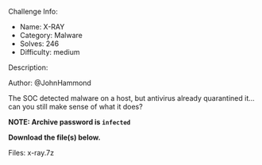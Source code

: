 
Challenge Info:
 - Name: X-RAY
 - Category: Malware    
 - Solves: 246
 - Difficulty: medium


 Description:

 Author: @JohnHammond  
  
The SOC detected malware on a host, but antivirus already quarantined it... can you still make sense of what it does?   
  
 **NOTE: Archive password is `infected`**   
  
 **Download the file(s) below.**


 Files: x-ray.7z
